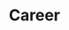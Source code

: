 ---
layout: list
title:  Career
slug:   career
code: nw909552
person: "Nigel Walsham"
description: >
  My working life.
---
